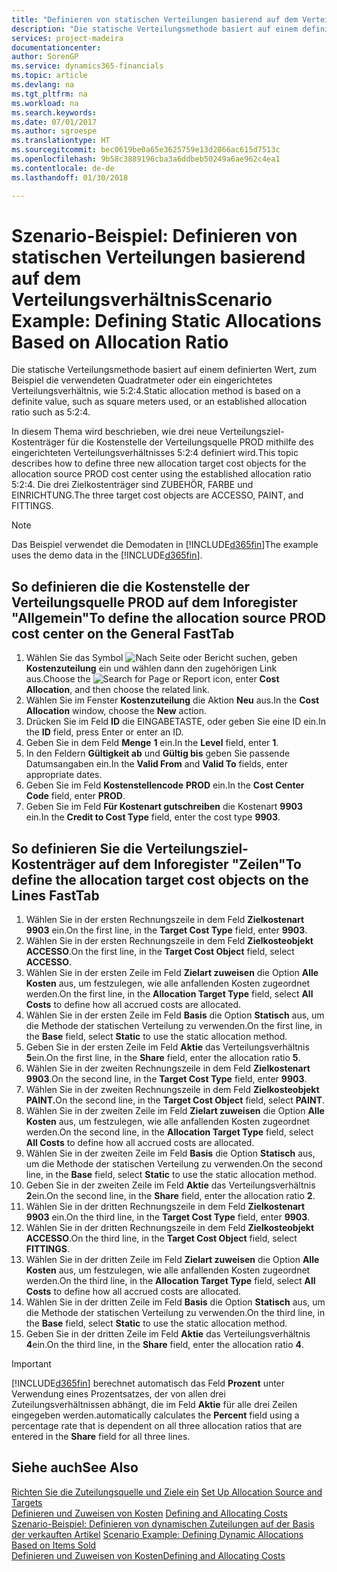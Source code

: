 ```yaml
---
title: "Definieren von statischen Verteilungen basierend auf dem Verteilungsverhältnis | Microsoft Docs"
description: "Die statische Verteilungsmethode basiert auf einem definierten Wert, zum Beispiel die verwendeten Quadratmeter oder ein eingerichtetes Verteilungsverhältnis, wie 5:2:4."
services: project-madeira
documentationcenter: 
author: SorenGP
ms.service: dynamics365-financials
ms.topic: article
ms.devlang: na
ms.tgt_pltfrm: na
ms.workload: na
ms.search.keywords: 
ms.date: 07/01/2017
ms.author: sgroespe
ms.translationtype: HT
ms.sourcegitcommit: bec0619be0a65e3625759e13d2866ac615d7513c
ms.openlocfilehash: 9b58c3889196cba3a6ddbeb50249a6ae962c4ea1
ms.contentlocale: de-de
ms.lasthandoff: 01/30/2018

---
```

# <a name="scenario-example-defining-static-allocations-based-on-allocation-ratio"></a><span data-ttu-id="c4185-103">Szenario-Beispiel: Definieren von statischen Verteilungen basierend auf dem Verteilungsverhältnis</span><span class="sxs-lookup"><span data-stu-id="c4185-103">Scenario Example: Defining Static Allocations Based on Allocation Ratio</span></span>
<span data-ttu-id="c4185-104">Die statische Verteilungsmethode basiert auf einem definierten Wert, zum Beispiel die verwendeten Quadratmeter oder ein eingerichtetes Verteilungsverhältnis, wie 5:2:4.</span><span class="sxs-lookup"><span data-stu-id="c4185-104">Static allocation method is based on a definite value, such as square meters used, or an established allocation ratio such as 5:2:4.</span></span>  

<span data-ttu-id="c4185-105">In diesem Thema wird beschrieben, wie drei neue Verteilungsziel-Kostenträger für die Kostenstelle der Verteilungsquelle PROD mithilfe des eingerichteten Verteilungsverhältnisses 5:2:4 definiert wird.</span><span class="sxs-lookup"><span data-stu-id="c4185-105">This topic describes how to define three new allocation target cost objects for the allocation source PROD cost center using the established allocation ratio 5:2:4.</span></span> <span data-ttu-id="c4185-106">Die drei Zielkostenträger sind ZUBEHÖR, FARBE und EINRICHTUNG.</span><span class="sxs-lookup"><span data-stu-id="c4185-106">The three target cost objects are ACCESSO, PAINT, and FITTINGS.</span></span>  

> [!NOTE]  
>  <span data-ttu-id="c4185-107">Das Beispiel verwendet die Demodaten in [!INCLUDE[d365fin](includes/d365fin_md.md)]</span><span class="sxs-lookup"><span data-stu-id="c4185-107">The example uses the demo data in the [!INCLUDE[d365fin](includes/d365fin_md.md)].</span></span>  

## <a name="to-define-the-allocation-source-prod-cost-center-on-the-general-fasttab"></a><span data-ttu-id="c4185-108">So definieren die die Kostenstelle der Verteilungsquelle PROD auf dem Inforegister "Allgemein"</span><span class="sxs-lookup"><span data-stu-id="c4185-108">To define the allocation source PROD cost center on the General FastTab</span></span>  

1.  <span data-ttu-id="c4185-109">Wählen Sie das Symbol ![Nach Seite oder Bericht suchen](media/ui-search/search_small.png "Symbol Nach Seite oder Bericht suchen"), geben **Kostenzuteilung** ein und wählen dann den zugehörigen Link aus.</span><span class="sxs-lookup"><span data-stu-id="c4185-109">Choose the ![Search for Page or Report](media/ui-search/search_small.png "Search for Page or Report icon") icon, enter **Cost Allocation**, and then choose the related link.</span></span>  
2.  <span data-ttu-id="c4185-110">Wählen Sie im Fenster **Kostenzuteilung** die Aktion **Neu** aus.</span><span class="sxs-lookup"><span data-stu-id="c4185-110">In the **Cost Allocation** window, choose the **New** action.</span></span>  
3.  <span data-ttu-id="c4185-111">Drücken Sie im Feld **ID** die EINGABETASTE, oder geben Sie eine ID ein.</span><span class="sxs-lookup"><span data-stu-id="c4185-111">In the **ID** field, press Enter or enter an ID.</span></span>  
4.  <span data-ttu-id="c4185-112">Geben Sie in dem Feld **Menge** **1** ein.</span><span class="sxs-lookup"><span data-stu-id="c4185-112">In the **Level** field, enter **1**.</span></span>  
5.  <span data-ttu-id="c4185-113">In den Feldern **Gültigkeit ab** und **Gültig bis** geben Sie passende Datumsangaben ein.</span><span class="sxs-lookup"><span data-stu-id="c4185-113">In the **Valid From** and **Valid To** fields, enter appropriate dates.</span></span>  
6.  <span data-ttu-id="c4185-114">Geben Sie im Feld **Kostenstellencode** **PROD** ein.</span><span class="sxs-lookup"><span data-stu-id="c4185-114">In the **Cost Center Code** field, enter **PROD**.</span></span>  
7.  <span data-ttu-id="c4185-115">Geben Sie im Feld **Für Kostenart gutschreiben** die Kostenart **9903** ein.</span><span class="sxs-lookup"><span data-stu-id="c4185-115">In the **Credit to Cost Type** field, enter the cost type **9903**.</span></span>  

## <a name="to-define-the-allocation-target-cost-objects-on-the-lines-fasttab"></a><span data-ttu-id="c4185-116">So definieren Sie die Verteilungsziel-Kostenträger auf dem Inforegister "Zeilen"</span><span class="sxs-lookup"><span data-stu-id="c4185-116">To define the allocation target cost objects on the Lines FastTab</span></span>  

1.  <span data-ttu-id="c4185-117">Wählen Sie in der ersten Rechnungszeile in dem Feld **Zielkostenart** **9903** ein.</span><span class="sxs-lookup"><span data-stu-id="c4185-117">On the first line, in the **Target Cost Type** field, enter **9903**.</span></span>  
2.  <span data-ttu-id="c4185-118">Wählen Sie in der ersten Rechnungszeile in dem Feld **Zielkosteobjekt** **ACCESSO**.</span><span class="sxs-lookup"><span data-stu-id="c4185-118">On the first line, in the **Target Cost Object** field, select **ACCESSO**.</span></span>  
3.  <span data-ttu-id="c4185-119">Wählen Sie in der ersten Zeile im Feld **Zielart zuweisen** die Option **Alle Kosten** aus, um festzulegen, wie alle anfallenden Kosten zugeordnet werden.</span><span class="sxs-lookup"><span data-stu-id="c4185-119">On the first line, in the **Allocation Target Type** field, select **All Costs** to define how all accrued costs are allocated.</span></span>  
4.  <span data-ttu-id="c4185-120">Wählen Sie in der ersten Zeile im Feld **Basis** die Option **Statisch** aus, um die Methode der statischen Verteilung zu verwenden.</span><span class="sxs-lookup"><span data-stu-id="c4185-120">On the first line, in the **Base** field, select **Static** to use the static allocation method.</span></span>  
5.  <span data-ttu-id="c4185-121">Geben Sie in der ersten Zeile im Feld **Aktie** das Verteilungsverhältnis **5**ein.</span><span class="sxs-lookup"><span data-stu-id="c4185-121">On the first line, in the **Share** field, enter the allocation ratio **5**.</span></span>  
6.  <span data-ttu-id="c4185-122">Wählen Sie in der zweiten Rechnungszeile in dem Feld **Zielkostenart** **9903**.</span><span class="sxs-lookup"><span data-stu-id="c4185-122">On the second line, in the **Target Cost Type** field, enter **9903**.</span></span>  
7.  <span data-ttu-id="c4185-123">Wählen Sie in der zweiten Rechnungszeile in dem Feld **Zielkosteobjekt** **PAINT.**</span><span class="sxs-lookup"><span data-stu-id="c4185-123">On the second line, in the **Target Cost Object** field, select **PAINT**.</span></span>  
8.  <span data-ttu-id="c4185-124">Wählen Sie in der zweiten Zeile im Feld **Zielart zuweisen** die Option **Alle Kosten** aus, um festzulegen, wie alle anfallenden Kosten zugeordnet werden.</span><span class="sxs-lookup"><span data-stu-id="c4185-124">On the second line, in the **Allocation Target Type** field, select **All Costs** to define how all accrued costs are allocated.</span></span>  
9. <span data-ttu-id="c4185-125">Wählen Sie in der zweiten Zeile im Feld **Basis** die Option **Statisch** aus, um die Methode der statischen Verteilung zu verwenden.</span><span class="sxs-lookup"><span data-stu-id="c4185-125">On the second line, in the **Base** field, select **Static** to use the static allocation method.</span></span>  
10. <span data-ttu-id="c4185-126">Geben Sie in der zweiten Zeile im Feld **Aktie** das Verteilungsverhältnis **2**ein.</span><span class="sxs-lookup"><span data-stu-id="c4185-126">On the second line, in the **Share** field, enter the allocation ratio **2**.</span></span>  
11. <span data-ttu-id="c4185-127">Wählen Sie in der dritten Rechnungszeile in dem Feld **Zielkostenart** **9903** ein.</span><span class="sxs-lookup"><span data-stu-id="c4185-127">On the third line, in the **Target Cost Type** field, enter **9903**.</span></span>  
12. <span data-ttu-id="c4185-128">Wählen Sie in der dritten Rechnungszeile in dem Feld **Zielkosteobjekt** **ACCESSO**.</span><span class="sxs-lookup"><span data-stu-id="c4185-128">On the third line, in the **Target Cost Object** field, select **FITTINGS**.</span></span>  
13. <span data-ttu-id="c4185-129">Wählen Sie in der dritten Zeile im Feld **Zielart zuweisen** die Option **Alle Kosten** aus, um festzulegen, wie alle anfallenden Kosten zugeordnet werden.</span><span class="sxs-lookup"><span data-stu-id="c4185-129">On the third line, in the **Allocation Target Type** field, select **All Costs** to define how all accrued costs are allocated.</span></span>  
14. <span data-ttu-id="c4185-130">Wählen Sie in der dritten Zeile im Feld **Basis** die Option **Statisch** aus, um die Methode der statischen Verteilung zu verwenden.</span><span class="sxs-lookup"><span data-stu-id="c4185-130">On the third line, in the **Base** field, select **Static** to use the static allocation method.</span></span>  
15. <span data-ttu-id="c4185-131">Geben Sie in der dritten Zeile im Feld **Aktie** das Verteilungsverhältnis **4**ein.</span><span class="sxs-lookup"><span data-stu-id="c4185-131">On the third line, in the **Share** field, enter the allocation ratio **4**.</span></span>  

> [!IMPORTANT]  
>  [!INCLUDE[d365fin](includes/d365fin_md.md)] <span data-ttu-id="c4185-132">berechnet automatisch das Feld **Prozent** unter Verwendung eines Prozentsatzes, der von allen drei Zuteilungsverhältnissen abhängt, die im Feld **Aktie** für alle drei Zeilen eingegeben werden.</span><span class="sxs-lookup"><span data-stu-id="c4185-132">automatically calculates the **Percent** field using a percentage rate that is dependent on all three allocation ratios that are entered in the **Share** field for all three lines.</span></span>  

## <a name="see-also"></a><span data-ttu-id="c4185-133">Siehe auch</span><span class="sxs-lookup"><span data-stu-id="c4185-133">See Also</span></span>  
<span data-ttu-id="c4185-134">[Richten Sie die Zuteilungsquelle und Ziele ein](finance-how-to-set-up-allocation-source-and-targets.md) </span><span class="sxs-lookup"><span data-stu-id="c4185-134">[Set Up Allocation Source and Targets](finance-how-to-set-up-allocation-source-and-targets.md) </span></span>  
<span data-ttu-id="c4185-135">[Definieren und Zuweisen von Kosten](finance-define-and-allocate-costs.md) </span><span class="sxs-lookup"><span data-stu-id="c4185-135">[Defining and Allocating Costs](finance-define-and-allocate-costs.md) </span></span>  
<span data-ttu-id="c4185-136">[Szenario-Beispiel: Definieren von dynamischen Zuteilungen auf der Basis der verkauften Artikel](finance-scenario-example-defining-dynamic-allocations-based-on-items-sold.md) </span><span class="sxs-lookup"><span data-stu-id="c4185-136">[Scenario Example: Defining Dynamic Allocations Based on Items Sold](finance-scenario-example-defining-dynamic-allocations-based-on-items-sold.md) </span></span>  
[<span data-ttu-id="c4185-137">Definieren und Zuweisen von Kosten</span><span class="sxs-lookup"><span data-stu-id="c4185-137">Defining and Allocating Costs</span></span>](finance-define-and-allocate-costs.md)

